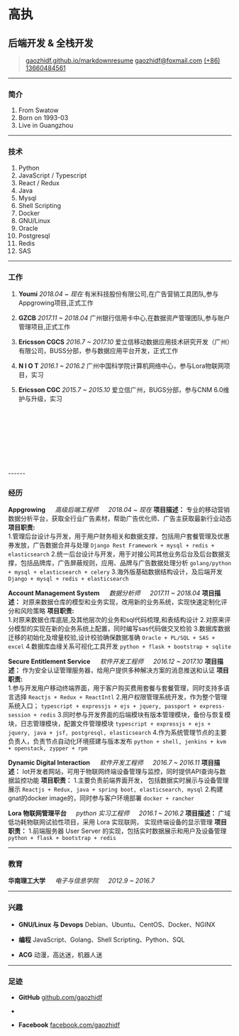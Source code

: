 # 高执
## 后端开发 & 全栈开发

> [gaozhidf.github.io/markdownresume](http://gaozhidf.github.io/markdownresume)
  [gaozhidf@foxmail.com](mailto:gaozhidf@foxmail.com)
  [(+86) 13660484561](tel:+8613660484561)

------

### 简介

1. From Swatow
1. Born on 1993-03
1. Live in Guangzhou

------

### 技术

1. Python
1. JavaScript / Typescript
1. React / Redux
1. Java
1. Mysql
1. Shell Scripting
1. Docker
1. GNU/Linux
1. Oracle
1. Postgresql
1. Redis
1. SAS

------

### 工作

1. **Youmi**
    *2018.04 ~ 现在*
    有米科技股份有限公司,在广告营销工具团队,参与Appgrowing项目,正式工作

1. **GZCB**
    *2017.11 ~ 2018.04*
    广州银行信用卡中心,在数据资产管理团队,参与账户管理项目,正式工作

1. **Ericsson CGCS**
    *2016.7 ~ 2017.10*
    爱立信移动数据应用技术研究开发（广州）有限公司，BUSS分部，参与数据应用平台开发，正式工作

1. **N I O T**
    *2016.1 ~ 2016.2*
    广州中国科学院计算机网络中心，参与Lora物联网项目，实习

1. **Ericsson CGC**
    *2015.7 ~ 2015.10*
    爱立信广州，BUGS分部，参与CNM 6.0维护与升级，实习
<br>
<br>
<br>
<br>
<br>
<br>
<br>
<br>
------

### 经历

**Appgrowing** &emsp; *高级后端工程师*  &emsp; *2018.04 ~ 现在*
    **项目描述：** 专业的移动营销数据分析平台，获取全行业广告素材，帮助广告优化师、广告主获取最新行业动态
    **项目职责:**  
    1.管理后台设计与开发，用于用户财务相关和数据支撑，包括用户套餐管理及优惠券发放，广告数据合并与处理
    `Django Rest Framework + mysql + redis + elasticsearch`
    2.统一后台设计与开发，用于对接公司其他业务后台及后台数据支撑，包括品牌库，广告屏蔽规则，应用、品牌与广告数据处理分析
    `golang/python + mysql + elasticsearch + celery`
    3.海外版基础数据结构设计，及后端开发
    `Django + mysql + redis + elasticsearch`

**Account Management System** &emsp; *数据分析师*  &emsp; *2017.11 ~ 2018.04*
    **项目描述：** 对原来数据仓库的模型和业务实现，改用新的业务系统，实现快速定制化评分和风险策略
    **项目职责:**  
    1.对原来数据仓库底层,及其他层次的业务和sql代码梳理,和表结构设计
    2.对原来评分模型的实现在新的业务系统上配置，同时编写sas代码做交叉检验
    3.数据库数据迁移的初始化及增量校验,设计校验确保数据准确
    `Oracle + PL/SQL + SAS + excel`
    4.数据库血缘关系可视化工具开发 
    `python + flask + bootstrap + sqlite`

**Secure Entitlement Service** &emsp; *软件开发工程师*  &emsp; *2016.12 ~ 2017.10*
    **项目描述：** 作为安全认证管理服务器，给用户提供多种解决方案的消息推送和认证
    **项目职责:**  
    1.参与开发用户移动终端界面，用于客户购买费用套餐与套餐管理，同时支持多语言选择
    `Reactjs + Redux + ReactIntl`
    2.用户权限管理系统开发，作为整个管理系统入口；
    `typescript + expressjs + ejs + jquery, passport + express-session + redis`
    3.同时参与开发界面的后端模块有版本管理模块，备份与恢复模块，日志管理模块，配置文件管理模块
    `typescript + expressjs + ejs + jquery, java + jsf, postgresql, elasticsearch`
    4.作为系统管理节点的主要负责人，负责节点自动化环境搭建与版本发布
    `python + shell, jenkins + kvm + openstack, zypper + rpm`

**Dynamic Digital Interaction** &emsp; *软件开发工程师* &emsp; *2016.7 ~ 2016.11*
    **项目描述：** Iot开发者网站，可用于物联网终端设备管理与监控，同时提供API查询与数据监控功能
    **项目职责：** 
    1.主要负责前端界面开发， 包括数据实时展示与设备管理展示
    `Reactjs + Redux, java + spring boot, elasticsearch, mysql`
    2.构建gnat的docker image的，同时参与客户环境部署
    `docker + rancher`

**Lora 物联网管理平台** &emsp; *python 实习工程师* &emsp; *2016.1 ~ 2016.2*
    **项目描述：** 广域低功耗物联网试验性项目，采用 Lora 实现联网， 实现终端设备的显示管理
    **项目职责：** 
    1.前端服务器 User Server 的实现，包括实时数据展示和用户及设备管理
    `python + flask + bootstrap + redis`

------

### 教育

**华南理工大学** &emsp; *电子与信息学院* &emsp; *2012.9 ~ 2016.7*

------

### 兴趣

* **GNU/Linux 与 Devops**
    Debian、Ubuntu、CentOS、Docker、NGINX

* **编程**
    JavaScript、Golang、Shell Scripting、Python、SQL

* **ACG**
    动漫，高达迷，机器人迷

------

### 足迹

* **GitHub**
    [github.com/gaozhidf](https://github.com/gaozhidf)

* <br>

* **Facebook**
    [facebook.com/gaozhidf](https://www.facebook.com/zhigaodf)

